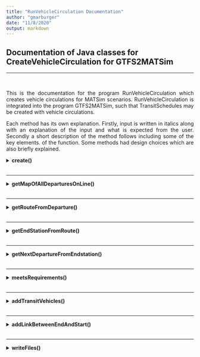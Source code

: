 ```yaml
---
title: "RunVehicleCirculation Documentation"
author: "gmarburger"
date: "11/8/2020"
output: markdown
---
```


## Documentation of Java classes for CreateVehicleCirculation for GTFS2MATSim
---

<br>
<p align="justify">This is the documentation for the program RunVehicleCirculation which creates vehicle circulations for MATSim scenarios. RunVehicleCirculation is integrated into the program GTFS2MATSim, such that TransitSchedules may be created with vehicle circulations. </p>
<p align="justify">Each method has its own explanation. Firstly, input is written in italics along with an explanation of the input and what is expected from the user. Secondly a short description of the method follows including some of the key elements. of the function. Some methods had design choices which are also briefly explained. </p>

<details>
<summary><strong>create()</strong></summary>

<br>
<i>scenario</i> A MATSim scenario<br>
<i>minTimeToWait</i> Minimal time difference for a vehicle after ending a route and serving the next Departure<br>
<i>overrideDelay</i> If minTimeToWait should be overwritten. Useful to create less S + U Vehicles in the Berlin Scenario<br>
<br>
<p align="justify">This is the main part of the program. It will call other functions so as to create vehicle workings for the scenario considering the integer minTimeToWait. If overrideDelay is set to true the program will override the integer and set it to 900 seconds for TransitRoutes from the S-Bahn and U-Bahn.</p>
<br>

<details>
<summary> Design Choices </summary>
<p align="justify">Firstly two Maps are being created to document which new TransitVehicles should be added to the TransitVehicles dataset as well as which nodes should be connected. At the end of the code it will call another function addTransitVehicles() to add the previously created vehicles.</p>
<p align="justify">While iterating through the TransitSchedule this function will call other functions. Firstly will it call getMapOfAllDeparturesOnLine() to create a TreeMap. Instead of iterating through each TransitLine I found it easier to simply iterate through a Map with Departures sorted by DepartureTime.</p>
<p align="justify">If the TransitVehicle of a Departure was already created by this function the Departure will remain unchanged. If however the Departure has not yet been modified a new vehicle will be created and assigned to this Departure. It will be added to the previously mentioned Map. The integer used to create these Ids will be increased by one.</p>
<p>The function getNextDepartureFromEndstation() will be called to change future Departures.</p>
<p>The end of the function is marked by the output of a string containing the amount of newly created vehicles.</p>
</details>

</details>
<br>

---

<details>
<summary> <strong>getMapOfAllDeparturesOnLine()</strong></summary>
<br>
<i>transitLine</i> A MATSim TransitLine <br>
<br>

<p align="justify">Since this program is being used to create vehicle workings for an entire TransitLine, this method collects every Departure of every TransitRoute and orders them by departure time. </p>
<br>
<details>
<summary> Design Choices </summary>
<p align="justify"> Due to complications with other methods and writing my own comparator, I decided to use a String replacing a comparator for the TreeMap. Generally this should not be an issue, even though it might not appear clean. The keys in the Map are the departure times from the Departures, they are ordered as Strings. The Strings consist of 27 characters, the first 7 indicate which time the TransitVehicle leaves the station. The other 20 are only used to create a unique key for the Departure. Currently DepartureIDs are unique, with a length of 11 characters. These last 20 are however needed, since it is possible to have the exact same departure time at two different stops.</p>
</details>
<br>

---
<details>
<summary><strong>getUmlaufVecId()</strong></summary>
<br>

<i> transitLine</i> A MATSim TransitLine<br>
<i> iteration </i> This is an integer that should be used for an Id <br>
<br>
<p align="justify"> This method creates a new TransitVehicleID containing information about the TransitLine. </p>
</details>
</details>
<br>

---
<details>
<summary><strong>getRouteFromDeparture()</strong></summary>
<br>
<i> transitLine </i> A MATSim TransitLine <br>
<i> departure </i> A MATSim Departure <br>
<br>

<p align="justify"> Returns the TransitRoute which corresponds with departure. </p>
<br>
<details>
<summary> Design Choices </summary>
<p align="justify"> Currently GTFS2MATSim Departures already contain information about the TransitRoute. A simple String parser can return information about which TransitRoute is being served by a TransitVehicle. After looking at other programs that create TransitVehicles I preferred a more complicated approach at returning the TransitRoute, since so as future programs on this basis are less prone to complications.</p>
<p align="justify">I am aware that this method requires more resources due to large TransitLines especially in Berlin, however I believe that iterating over each TransitRoute and Departure is justified.</p>
</details>
</details>
<br>

---
<details>
<summary><strong>getEndStationFromRoute()</strong></summary>
<br>
<i> transitRoute </i> A MATSim TransitRoute <br>
<br>
<p align="justify"> Returns the last stop of a TransitRoute.</p>
</details>
<br>

---
<details>
<summary><strong>getNextDepartureFromEndstation()</strong></summary>
<br>
<i>mapOfAllDeparturesOnLine</i> A Map which holds all Departures from a TransitLine<br>
<i>transitLine</i> A MATSim TransitLine<br>
<i>currentDeparture</i> The Departure which is currently being modified, the next modified Departure will use this vehicle<br>
<i>setOfVecOnLine</i> A Set of all vehicles which have already been created by this program<br>
<i>minWaitTimeAtEndStation</i> Minimal time a vehicle should wait until it servers the next Departure<br>
<i>network</i> A MATSim network<br>
<i>iteratorLinkId</i> Integer which is used for unique LinkIds<br>
<i>setOfCreatedLinks</i> Set of all previously created links<br>
<i>overrideMinDelay</i> If minTimeToWaitAtEndStop should be overwritten. Useful to create less S + U Vehicles in Berlin Scenario<br>
<br>
<p align="justify">Sets following parameters: A VehicleId from the currentDeparture, the last Stop of the transitLine and the duration the vehicle has to wait to serve a new Departure. This parameter depends on the Boolean overrideMinDelay. If it is set to <i>true</i> transitLines of S-Bahn or U-Bahn will have a turn-over time of 15 minutes, else it will have a turn-over time of minWaitTimeAtEndStation. This turn-over time symbolizes the time the vehicle waits at the last stop of the transitLine before it could start a new Departure at this node.</p>
<p align="justify">To find a new Departure for the vehicle this method iterates over all Departure of mapOfAllDeparturesOnLine to find the next Departure which meets the requirements.</p>
</details>
<br>

---
<details>
<summary><strong>meetsRequirements()</strong></summary>
<br>
<i> departureTimeAtNewLocatiom </i> Departure time at the new stop <br>
<i> earliestPossibleDepartureTime </i> Arrival time of old TransitRoute stop plus min turn-over time <br>
<i>startStopName</i> Name of the next possible stop<br>
<i>endStopName</i> Name of the last stop on the current TransitLine<br>
<br>
<p align="justify"> This method was created to make it possible to interchange filtering options. It is used to check, if a TransitRouteStop can be used as a new starting stop for the TransitVehicle. Currently, it returns <i>true</i> if:
<ol>
    <li>The departure time is greater than the earliest possible starting time</li>
    <li>The stop names are equal or if one is contained in the other</li>
</ol>
<br>
<details>
<summary>Design Choices</summary>
<p align="justify"> This adjustment was made after running into issues with the Berlin bus line M44. It ends in a stop name called "Alt-Buckow" and the next first stop would be called "Alt-Buckow [Dorfteich]". If this method proves faulty it will be changed back to the 2nd element being "stop names have to be equal".</p>
</details>
</details>
<br>

---
<details>
<summary><strong>addTransitVehicles()</strong></summary>
<br>
<i> transitVehicles </i> A MATSim TransitVehicles dataset <br>
<i> mapOfVehicles </i> A Map of VehicleIds as key set with their corresponding VehicleType <br>
<br>
<p align="justify">Iterates through the Map and creates for each Id a vehicle with the corresponding VehicleType. Afterwards it is added to the TransitVehicles dataset. </p>
</details>
<br>

---
<details>
<summary><strong>addLinkBetweenEndAndStart()</strong></summary>
<br>
<i>network</i> A MATSim network dataset <br>
<i>startStop</i> The stop which should be connected to the other stop. This will be the to-Node<br>
<i>endStop</i> The stop which should be connected. This will be the from-Node<br>
<i>iterator</i> A unique integer to identify the link<br>
<i>setOfCreatedLinks</i> This is a place-holder and currently not in use, however I might want to add a functionality to identify already created links to be able to reduce the amount of newly created links<br>
<br>
<p align="justify">Reads the Nodes from both stops and afterwards creates a link to connect both. The end of a link is the startStop-Node, the beginning is the endStop-Node. The link is also added to the network.</p>
<p align="justify">The iterator is used to create unique names for the links. The prefix 'umlauf' is used to determine the links created after a simulation has run. The iterator is also increased by one before it is returned.</p>

<details>
<summary>Design Choices</summary>
<p align="justify"> Important aspects of link creation are as follows: <br>
<ul>
    <li><i>length</i> is set to 50, since this is the same length as the loop for a beginning of a TransitRoute. </li>
    <li><i>freespeed</i> is set to 10, which is a big value to insure rapid passage across the link. </li>
    <li><i>capacity</i> is set big enough to store vehicles. </li>
    <li><i>lanes</i> is set to a value greater than 1, so that vehicles could overtake one another. It could be possible for vehicles in the program to have to overtake another to be able to serve a Departure. </li>
</ul>
</details>
</details>
<br>

---
<details>
<summary><strong>writeFiles()</strong></summary>
<br>

<i>scenario</i> a MATSim scenario<br>
<br>

This functionality is currently not in use. It was created so as network, transit-schedule and transit-vehicles files may be created.

</details>